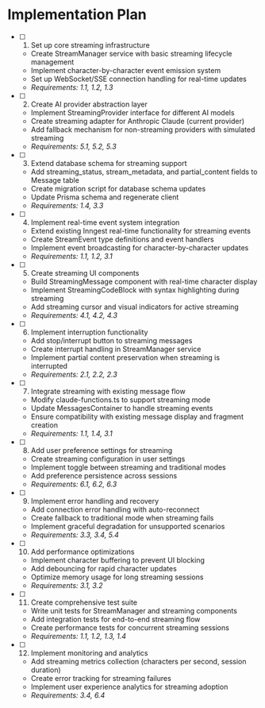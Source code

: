 # Implementation Plan

- [ ] 1. Set up core streaming infrastructure
  - Create StreamManager service with basic streaming lifecycle management
  - Implement character-by-character event emission system
  - Set up WebSocket/SSE connection handling for real-time updates
  - _Requirements: 1.1, 1.2, 1.3_

- [ ] 2. Create AI provider abstraction layer
  - Implement StreamingProvider interface for different AI models
  - Create streaming adapter for Anthropic Claude (current provider)
  - Add fallback mechanism for non-streaming providers with simulated streaming
  - _Requirements: 5.1, 5.2, 5.3_

- [ ] 3. Extend database schema for streaming support
  - Add streaming_status, stream_metadata, and partial_content fields to Message table
  - Create migration script for database schema updates
  - Update Prisma schema and regenerate client
  - _Requirements: 1.4, 3.3_

- [ ] 4. Implement real-time event system integration
  - Extend existing Inngest real-time functionality for streaming events
  - Create StreamEvent type definitions and event handlers
  - Implement event broadcasting for character-by-character updates
  - _Requirements: 1.1, 1.2, 3.1_

- [ ] 5. Create streaming UI components
  - Build StreamingMessage component with real-time character display
  - Implement StreamingCodeBlock with syntax highlighting during streaming
  - Add streaming cursor and visual indicators for active streaming
  - _Requirements: 4.1, 4.2, 4.3_

- [ ] 6. Implement interruption functionality
  - Add stop/interrupt button to streaming messages
  - Create interrupt handling in StreamManager service
  - Implement partial content preservation when streaming is interrupted
  - _Requirements: 2.1, 2.2, 2.3_

- [ ] 7. Integrate streaming with existing message flow
  - Modify claude-functions.ts to support streaming mode
  - Update MessagesContainer to handle streaming events
  - Ensure compatibility with existing message display and fragment creation
  - _Requirements: 1.1, 1.4, 3.1_

- [ ] 8. Add user preference settings for streaming
  - Create streaming configuration in user settings
  - Implement toggle between streaming and traditional modes
  - Add preference persistence across sessions
  - _Requirements: 6.1, 6.2, 6.3_

- [ ] 9. Implement error handling and recovery
  - Add connection error handling with auto-reconnect
  - Create fallback to traditional mode when streaming fails
  - Implement graceful degradation for unsupported scenarios
  - _Requirements: 3.3, 3.4, 5.4_

- [ ] 10. Add performance optimizations
  - Implement character buffering to prevent UI blocking
  - Add debouncing for rapid character updates
  - Optimize memory usage for long streaming sessions
  - _Requirements: 3.1, 3.2_

- [ ] 11. Create comprehensive test suite
  - Write unit tests for StreamManager and streaming components
  - Add integration tests for end-to-end streaming flow
  - Create performance tests for concurrent streaming sessions
  - _Requirements: 1.1, 1.2, 1.3, 1.4_

- [ ] 12. Implement monitoring and analytics
  - Add streaming metrics collection (characters per second, session duration)
  - Create error tracking for streaming failures
  - Implement user experience analytics for streaming adoption
  - _Requirements: 3.4, 6.4_

